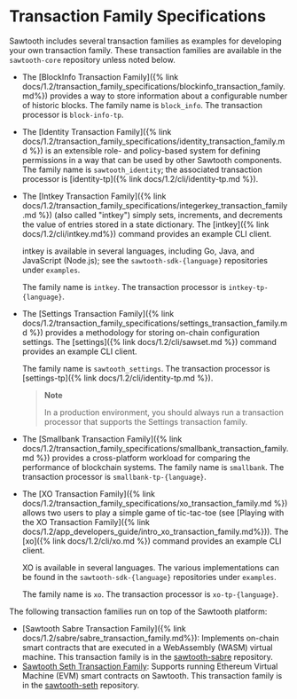 # Transaction Family Specifications

Sawtooth includes several transaction families as examples for
developing your own transaction family. These transaction families are
available in the `sawtooth-core` repository unless noted below.

-   The [BlockInfo Transaction
    Family]({% link docs/1.2/transaction_family_specifications/blockinfo_transaction_family.md%})
    provides a way to store information about a configurable
    number of historic blocks. The family name is `block_info`. The
    transaction processor is `block-info-tp`.

-   The [Identity Transaction Family]({% link
    docs/1.2/transaction_family_specifications/identity_transaction_family.md %})
    is an extensible role- and policy-based system for
    defining permissions in a way that can be used by other Sawtooth
    components. The family name is `sawtooth_identity`; the associated
    transaction processor is
    [identity-tp]({% link docs/1.2/cli/identity-tp.md %}).

-   The [Intkey Transaction Family]({% link
    docs/1.2/transaction_family_specifications/integerkey_transaction_family.md %})
    (also called \"intkey\") simply sets, increments, and
    decrements the value of entries stored in a state dictionary. The
    [intkey]({% link docs/1.2/cli/intkey.md%}) command
    provides an example CLI client.

    intkey is available in several languages, including Go, Java, and
    JavaScript (Node.js); see the `sawtooth-sdk-{language}` repositories
    under `examples`.

    The family name is `intkey`. The transaction processor is
    `intkey-tp-{language}`.

-   The [Settings Transaction
    Family]({% link
    docs/1.2/transaction_family_specifications/settings_transaction_family.md %})
    provides a methodology for storing
    on-chain configuration settings. The
    [settings]({% link docs/1.2/cli/sawset.md %}) command
    provides an example CLI client.

    The family name is `sawtooth_settings`. The transaction processor is
    [settings-tp]({% link docs/1.2/cli/identity-tp.md %}).

    > **Note**
    >
    > In a production environment, you should always run a transaction
    > processor that supports the Settings transaction family.

-   The [Smallbank Transaction Family]({% link
    docs/1.2/transaction_family_specifications/smallbank_transaction_family.md %})
    provides a cross-platform workload for comparing the
    performance of blockchain systems. The family name is `smallbank`.
    The transaction processor is `smallbank-tp-{language}`.

-   The [XO Transaction Family]({% link
    docs/1.2/transaction_family_specifications/xo_transaction_family.md %})
    allows two users to play a simple game of tic-tac-toe (see [Playing with the
    XO Transaction Family]({% link docs/1.2/app_developers_guide/intro_xo_transaction_family.md%})).
    The [xo]({% link docs/1.2/cli/xo.md %}) command provides an
    example CLI client.

    XO is available in several languages. The various implementations
    can be found in the `sawtooth-sdk-{language}` repositories under
    `examples`.

    The family name is `xo`. The transaction processor is
    `xo-tp-{language}`.

The following transaction families run on top of the Sawtooth platform:

-   [Sawtooth Sabre Transaction
    Family]({% link docs/1.2/sabre/sabre_transaction_family.md%}):
    Implements on-chain smart contracts that are executed in a
    WebAssembly (WASM) virtual machine. This transaction family is in
    the [sawtooth-sabre](https://github.com/hyperledger/sawtooth-sabre)
    repository.
-   [Sawtooth Seth Transaction
    Family](https://sawtooth.hyperledger.org/docs/seth/nightly/master/):
    Supports running Ethereum Virtual Machine (EVM) smart contracts on
    Sawtooth. This transaction family is in the
    [sawtooth-seth](https://github.com/hyperledger/sawtooth-seth)
    repository.

<!--
  Licensed under Creative Commons Attribution 4.0 International License
  https://creativecommons.org/licenses/by/4.0/
-->
